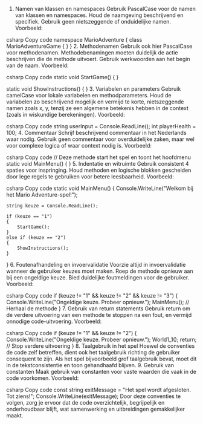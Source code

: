 1. Namen van klassen en namespaces
Gebruik PascalCase voor de namen van klassen en namespaces.
Houd de naamgeving beschrijvend en specifiek. Gebruik geen nietszeggende of onduidelijke namen.
Voorbeeld:

csharp
Copy code
namespace MarioAdventure
{
    class MarioAdventureGame
    {
    }
}
2. Methodenamen
Gebruik ook hier PascalCase voor methodenamen.
Methodebenamingen moeten duidelijk de actie beschrijven die de methode uitvoert. Gebruik werkwoorden aan het begin van de naam.
Voorbeeld:

csharp
Copy code
static void StartGame() 
{
}

static void ShowInstructions() 
{
}
3. Variabelen en parameters
Gebruik camelCase voor lokale variabelen en methodparameters.
Houd de variabelen zo beschrijvend mogelijk en vermijd te korte, nietszeggende namen zoals x, y, tenzij ze een algemene betekenis hebben in de context (zoals in wiskundige berekeningen).
Voorbeeld:

csharp
Copy code
string userInput = Console.ReadLine();
int playerHealth = 100;
4. Commentaar
Schrijf beschrijvend commentaar in het Nederlands waar nodig. Gebruik geen commentaar voor overduidelijke zaken, maar wel voor complexe logica of waar context nodig is.
Voorbeeld:

csharp
Copy code
// Deze methode start het spel en toont het hoofdmenu
static void MainMenu() 
{
}
5. Indentatie en witruimte
Gebruik consistent 4 spaties voor inspringing.
Houd methoden en logische blokken gescheiden door lege regels te gebruiken voor betere leesbaarheid.
Voorbeeld:

csharp
Copy code
static void MainMenu()
{
    Console.WriteLine("Welkom bij het Mario Adventure-spel!");

    string keuze = Console.ReadLine();

    if (keuze == "1")
    {
        StartGame();
    }
    else if (keuze == "2")
    {
        ShowInstructions();
    }
}
6. Foutenafhandeling en invoervalidatie
Voorzie altijd in invoervalidatie wanneer de gebruiker keuzes moet maken. Roep de methode opnieuw aan bij een ongeldige keuze.
Bied duidelijke foutmeldingen voor de gebruiker.
Voorbeeld:

csharp
Copy code
if (keuze != "1" && keuze != "2" && keuze != "3")
{
    Console.WriteLine("Ongeldige keuze. Probeer opnieuw.");
    MainMenu();  // Herhaal de methode
}
7. Gebruik van return statements
Gebruik return om de verdere uitvoering van een methode te stoppen na een fout, en vermijd onnodige code-uitvoering.
Voorbeeld:

csharp
Copy code
if (keuze != "1" && keuze != "2")
{
    Console.WriteLine("Ongeldige keuze. Probeer opnieuw.");
    World1_1();
    return;  // Stop verdere uitvoering
}
8. Taalgebruik in het spel
Hoewel de conventies de code zelf betreffen, dient ook het taalgebruik richting de gebruiker consequent te zijn. Als het spel bijvoorbeeld grof taalgebruik bevat, moet dit in de tekstconsistentie en toon gehandhaafd blijven.
9. Gebruik van constanten
Maak gebruik van constanten voor vaste waarden die vaak in de code voorkomen.
Voorbeeld:

csharp
Copy code
const string exitMessage = "Het spel wordt afgesloten. Tot ziens!";
Console.WriteLine(exitMessage);
Door deze conventies te volgen, zorg je ervoor dat de code overzichtelijk, begrijpelijk en onderhoudbaar blijft, wat samenwerking en uitbreidingen gemakkelijker maakt.
